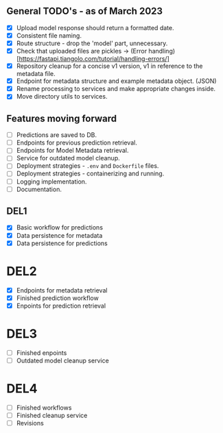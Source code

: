 ## General TODO's - as of March 2023
- [x] Upload model response should return a formatted date. 
- [x] Consistent file naming.
- [x] Route structure - drop the 'model' part, unnecessary.
- [x] Check that uploaded files are pickles -> (Error handling)[https://fastapi.tiangolo.com/tutorial/handling-errors/]
- [x] Repository cleanup for a concise v1 version, v1 in reference to the metadata file.
- [x] Endpoint for metadata structure and example metadata object. (JSON)
- [x] Rename processing to services and make appropriate changes inside.
- [x] Move directory utils to services. 

## Features moving forward
- [ ] Predictions are saved to DB.
- [ ] Endpoints for previous prediction retrieval.
- [ ] Endpoints for Model Metadata retrieval. 
- [ ] Service for outdated model cleanup. 
- [ ] Deployment strategies - `.env` and `Dockerfile` files.
- [ ] Deployment strategies - containerizing and running.
- [ ] Logging implementation. 
- [ ] Documentation.

## DEL1
- [x] Basic workflow for predictions
- [x] Data persistence for metadata
- [x] Data persistence for predictions

# DEL2 
- [x] Endpoints for metadata retrieval
- [x] Finished prediction workflow
- [x] Enpoints for prediction retrieval

# DEL3
- [ ] Finished enpoints
- [ ] Outdated model cleanup service

# DEL4 
- [ ] Finished workflows
- [ ] Finished cleanup service
- [ ] Revisions